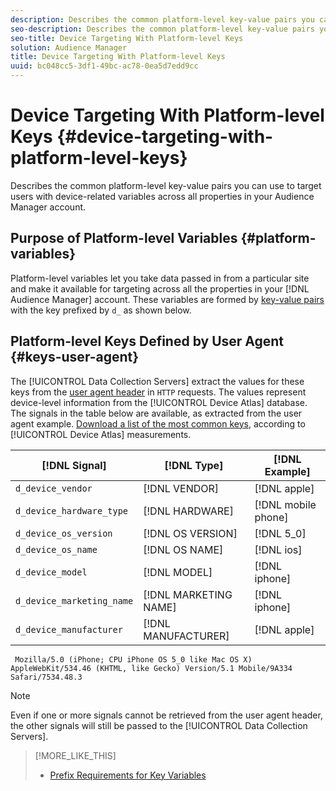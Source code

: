 ```yaml
---
description: Describes the common platform-level key-value pairs you can use to target users with device-related variables across all properties in your Audience Manager account.
seo-description: Describes the common platform-level key-value pairs you can use to target users with device-related variables across all properties in your Audience Manager account.
seo-title: Device Targeting With Platform-level Keys
solution: Audience Manager
title: Device Targeting With Platform-level Keys
uuid: bc048cc5-3df1-49bc-ac78-0ea5d7edd9cc
---
```


# Device Targeting With Platform-level Keys {#device-targeting-with-platform-level-keys}

Describes the common platform-level key-value pairs you can use to target users with device-related variables across all properties in your Audience Manager account.

## Purpose of Platform-level Variables {#platform-variables}

<!-- c_tb_device_targeting.xml -->

Platform-level variables let you take data passed in from a particular site and make it available for targeting across all the properties in your [!DNL Audience Manager] account. These variables are formed by [key-value pairs](../../reference/key-value-pairs-explained.md#concept_E4236E003076483AA939791FE2492B49) with the key prefixed by `d_` as shown below.

## Platform-level Keys Defined by User Agent {#keys-user-agent}

The [!UICONTROL Data Collection Servers] extract the values for these keys from the [user agent header](https://www.w3.org/Protocols/rfc2616/rfc2616-sec14.html#sec14.43) in `HTTP` requests. The values represent device-level information from the [!UICONTROL Device Atlas] database. The signals in the table below are available, as extracted from the user agent example. [Download a list of the most common keys](assets/device_keys.csv), according to [!UICONTROL Device Atlas] measurements.

|  [!DNL Signal]  | [!DNL Type]  | [!DNL Example]  |
|---|---|---|
|  `d_device_vendor`  | [!DNL VENDOR]  | [!DNL apple] |
|  `d_device_hardware_type`  | [!DNL HARDWARE]  | [!DNL mobile phone]  |
|  `d_device_os_version`  | [!DNL OS VERSION]  | [!DNL 5_0]  |
|  `d_device_os_name`  | [!DNL OS NAME]  | [!DNL ios]  |
|  `d_device_model`  | [!DNL MODEL]  | [!DNL iphone]  |
|  `d_device_marketing_name`  | [!DNL MARKETING NAME]  | [!DNL iphone]  |
|  `d_device_manufacturer`  | [!DNL MANUFACTURER]  | [!DNL apple]  |

```
 Mozilla/5.0 (iPhone; CPU iPhone OS 5_0 like Mac OS X) AppleWebKit/534.46 (KHTML, like Gecko) Version/5.1 Mobile/9A334 Safari/7534.48.3
```

>[!NOTE]
>
>Even if one or more signals cannot be retrieved from the user agent header, the other signals will still be passed to the [!UICONTROL Data Collection Servers].

>[!MORE_LIKE_THIS]
>
>* [Prefix Requirements for Key Variables](../../features/traits/trait-variable-prefixes.md#reference_E6F1E4257F664FC2A797C406BF147ABC)
